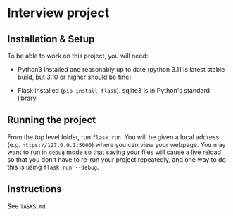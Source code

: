 # Interview project

## Installation & Setup

To be able to work on this project, you will need:

* Python3 installed and reasonably up to date (python 3.11 is latest stable build, but 3.10 or higher should be fine)

* Flask installed (`pip install flask`). sqlite3 is in Python's standard library.

## Running the project

From the top level folder, run `flask run`. You will be given a local address (e.g. `https://127.0.0.1:5000`) where you can view your webpage. You may want to run in `debug` mode so that saving your files will cause a live reload so that you don't have to re-run your project repeatedly, and one way to do this is using `flask run --debug`.

## Instructions

See `TASKS.md`.